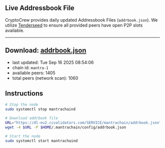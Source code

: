 ## Live Addressbook File

CryptoCrew provides daily updated Addressbook Files (`addrbook.json`). We utilize [Tenderseed](https://github.com/binaryholdings/tenderseed) to ensure all provided peers have open P2P slots available.

---
**Download: [addrbook.json](https://dl-eu2.ccvalidators.com/SERVICE/mantrachain/addrbook.json)**
---

- last updated: Tue Sep 16 2025 08:54:06
- chain id: `mantra-1`
- available peers: 1405
- total peers (network scan): 1060

## Instructions
```sh
# Stop the node
sudo systemctl stop mantrachaind

# Download addrbook file
URL="https://dl-eu2.ccvalidators.com/SERVICE/mantrachain/addrbook.json"
wget -4 $URL -P $HOME/.mantrachain/config/addrbook.json

# Start the node
sudo systemctl start mantrachaind
```
